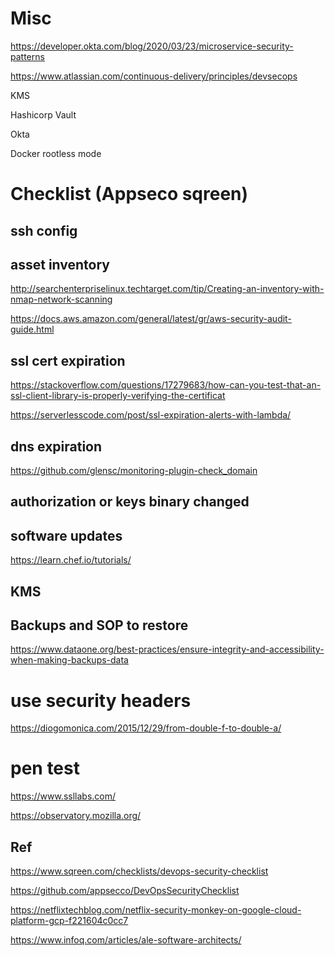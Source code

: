 
# Misc

https://developer.okta.com/blog/2020/03/23/microservice-security-patterns

https://www.atlassian.com/continuous-delivery/principles/devsecops

KMS

Hashicorp Vault

Okta

Docker rootless mode

# Checklist (Appseco sqreen)

## ssh config

## asset inventory

http://searchenterpriselinux.techtarget.com/tip/Creating-an-inventory-with-nmap-network-scanning

https://docs.aws.amazon.com/general/latest/gr/aws-security-audit-guide.html

## ssl cert expiration

https://stackoverflow.com/questions/17279683/how-can-you-test-that-an-ssl-client-library-is-properly-verifying-the-certificat

https://serverlesscode.com/post/ssl-expiration-alerts-with-lambda/

## dns expiration

https://github.com/glensc/monitoring-plugin-check_domain

## authorization or keys binary changed

## software updates

https://learn.chef.io/tutorials/

## KMS

## Backups and SOP to restore

https://www.dataone.org/best-practices/ensure-integrity-and-accessibility-when-making-backups-data

# use security headers

https://diogomonica.com/2015/12/29/from-double-f-to-double-a/

# pen test

https://www.ssllabs.com/

https://observatory.mozilla.org/

## Ref

https://www.sqreen.com/checklists/devops-security-checklist

https://github.com/appsecco/DevOpsSecurityChecklist

https://netflixtechblog.com/netflix-security-monkey-on-google-cloud-platform-gcp-f221604c0cc7

https://www.infoq.com/articles/ale-software-architects/
